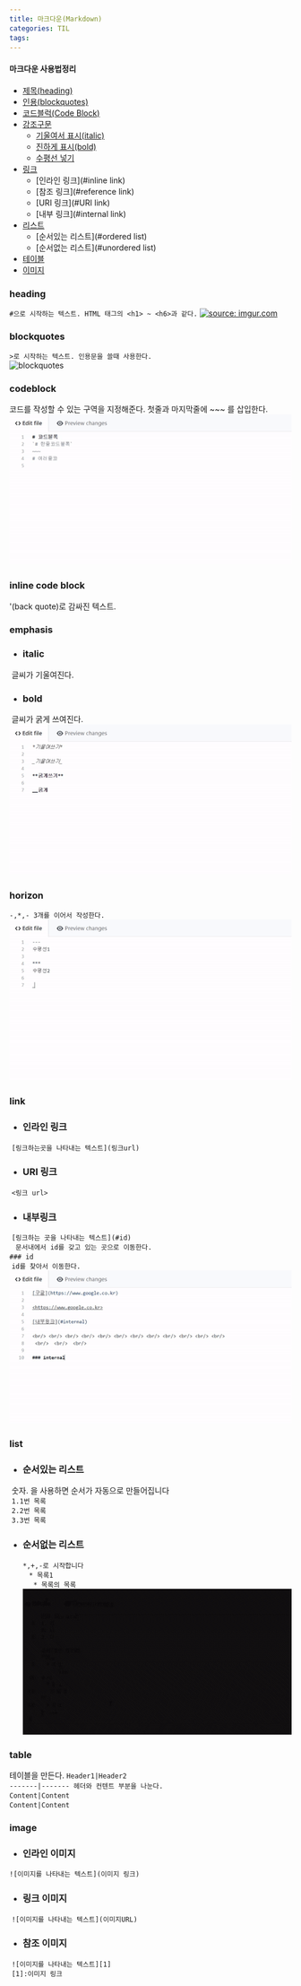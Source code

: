 ```yaml
---
title: 마크다운(Markdown)
categories: TIL
tags:
---
```


#### 마크다운 사용법정리 

* [제목(heading)](#heading)
* [인용(blockquotes)](#blockquotes)
* [코드블럭(Code Block)](#codeblock)
* [강조구문](#emphasis)
  * [기울여서 표시(italic)](#italic)
  * [진하게 표시(bold)](#bold)
  * [수평선 넣기](#horizontal)
* [링크](#link)
  * [인라인 링크](#inline link)
  * [참조 링크](#reference link)
  * [URI 링크](#URI link)
  * [내부 링크](#internal link)
* [리스트](#list)
  * [순서있는 리스트](#ordered list)
  * [순서없는 리스트](#unordered list)
* [테이블](#table)
* [이미지](#image)


### heading
` #으로 시작하는 텍스트. HTML 태그의 <h1> ~ <h6>과 같다. `
<a href="https://imgur.com/Okav40j"><img src="https://i.imgur.com/Okav40j.gif" title="source: imgur.com" /></a>

### blockquotes
`>로 시작하는 텍스트. 인용문을 쓸때 사용한다.` <br/>
![blockquotes](https://i.imgur.com/vVTKOFD.gif)


### codeblock
코드를 작성할 수 있는 구역을 지정해준다.
첫줄과 마지막줄에 ~~~ 를 삽입한다.
![codeblock](./Markdown/gif/codeblock.gif)

### inline code block
'(back quote)로 감싸진 텍스트.


### emphasis
* ### italic
  글씨가 기울여진다.
* ### bold
  글씨가 굵게 쓰여진다. <br/>
![emphasis](./Markdown/gif/emphasis.gif)

### horizon
`-,*,- 3개를 이어서 작성한다. ` <br/>
![horizon](./Markdown/gif/horizon.gif)

### link
* ### 인라인 링크 
  `[링크하는곳을 나타내는 텍스트](링크url) `
  
* ### URI 링크
  `<링크 url> `
  
* ### 내부링크
  ` [링크하는 곳을 나타내는 텍스트](#id) ` <br/>
  ` 문서내에서 id를 갖고 있는 곳으로 이동한다. ` <br/>
  ` ### id ` <br/>
  ` id를 찾아서 이동한다. ` <br/>
![link](./Markdown/gif/link.gif)
  

    
### list
* ### 순서있는 리스트
  숫자. 을 사용하면 순서가 자동으로 만들어집니다 <br/>
  ` 1.1번 목록 ` <br/>
  ` 2.2번 목록 ` <br/>
  ` 3.3번 목록 ` <br/>

* ### 순서없는 리스트
  ` *,+,-로 시작합니다 ` <br/>
  ` * 목록1` <br/>
    ` * 목록의 목록` <br/>
![list](./Markdown/gif/list.gif)


### table
테이블을 만든다.
`Header1|Header2` <br/>
`-------|------- 헤더와 컨텐트 부분을 나눈다.` <br/>
`Content|Content` <br/>
`Content|Content` <br/>

### image
* ### 인라인 이미지 
 `![이미지를 나타내는 텍스트](이미지 링크)`

* ### 링크 이미지
  `![이미지를 나타내는 텍스트](이미지URL)`
 
* ### 참조 이미지
  `![이미지를 나타내는 텍스트][1]` <br/>
  `[1]:이미지 링크` <br/>
